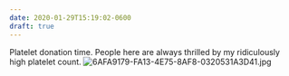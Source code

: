 ```yaml
---
date: 2020-01-29T15:19:02-0600
draft: true
---
```




Platelet donation time. People here are always thrilled by my ridiculously high platelet count. ![6AFA9179-FA13-4E75-8AF8-0320531A3D41.jpg](https://ianwhitney.micro.blog/uploads/2020/82dafa19f2.jpg)



